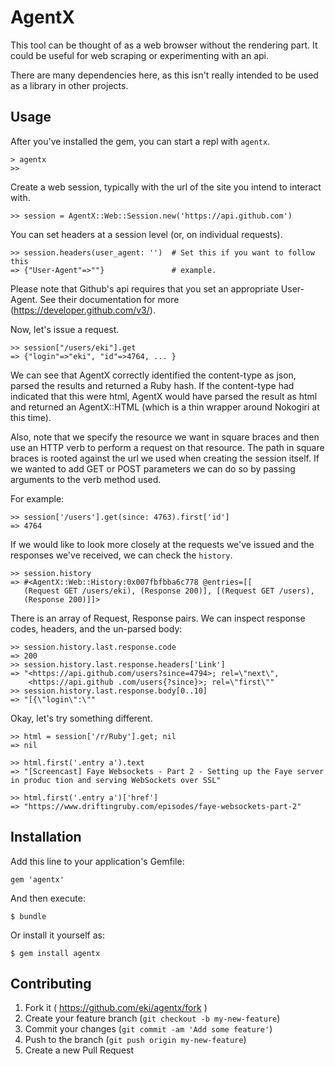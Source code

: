 # AgentX

This tool can be thought of as a web browser without the rendering part.  It
could be useful for web scraping or experimenting with an api.

There are many dependencies here, as this isn't really intended to be used as a
library in other projects.

## Usage

After you've installed the gem, you can start a repl with `agentx`.

    > agentx
    >>

Create a web session, typically with the url of the site you intend to interact
with.

    >> session = AgentX::Web::Session.new('https://api.github.com')

You can set headers at a session level (or, on individual requests).

    >> session.headers(user_agent: '')  # Set this if you want to follow this
    => {"User-Agent"=>""}               # example.

Please note that Github's api requires that you set an appropriate User-Agent.
See their documentation for more (https://developer.github.com/v3/).

Now, let's issue a request.

    >> session["/users/eki"].get
    => {"login"=>"eki", "id"=>4764, ... }

We can see that AgentX correctly identified the content-type as json, parsed
the results and returned a Ruby hash.  If the content-type had indicated that
this were html, AgentX would have parsed the result as html and returned an
AgentX::HTML (which is a thin wrapper around Nokogiri at this time).

Also, note that we specify the resource we want in square braces and then use
an HTTP verb to perform a request on that resource.  The path in square braces
is rooted against the url we used when creating the session itself.  If we
wanted to add GET or POST parameters we can do so by passing arguments to the
verb method used.

For example:

    >> session['/users'].get(since: 4763).first['id']
    => 4764

If we would like to look more closely at the requests we've issued and the
responses we've received, we can check the `history`.

    >> session.history
    => #<AgentX::Web::History:0x007fbfbba6c778 @entries=[[
       (Request GET /users/eki), (Response 200)], [(Request GET /users), 
       (Response 200)]]>

There is an array of Request, Response pairs.  We can inspect response codes,
headers, and the un-parsed body:

    >> session.history.last.response.code
    => 200
    >> session.history.last.response.headers['Link']
    => "<https://api.github.com/users?since=4794>; rel=\"next\",
        <https://api.github .com/users{?since}>; rel=\"first\""
    >> session.history.last.response.body[0..10]
    => "[{\"login\":\""

Okay, let's try something different.

    >> html = session['/r/Ruby'].get; nil
    => nil

    >> html.first('.entry a').text
    => "[Screencast] Faye Websockets - Part 2 - Setting up the Faye server in produc tion and serving WebSockets over SSL"

    >> html.first('.entry a')['href']
    => "https://www.driftingruby.com/episodes/faye-websockets-part-2"


## Installation

Add this line to your application's Gemfile:

    gem 'agentx'

And then execute:

    $ bundle

Or install it yourself as:

    $ gem install agentx

## Contributing

1. Fork it ( https://github.com/eki/agentx/fork )
2. Create your feature branch (`git checkout -b my-new-feature`)
3. Commit your changes (`git commit -am 'Add some feature'`)
4. Push to the branch (`git push origin my-new-feature`)
5. Create a new Pull Request

